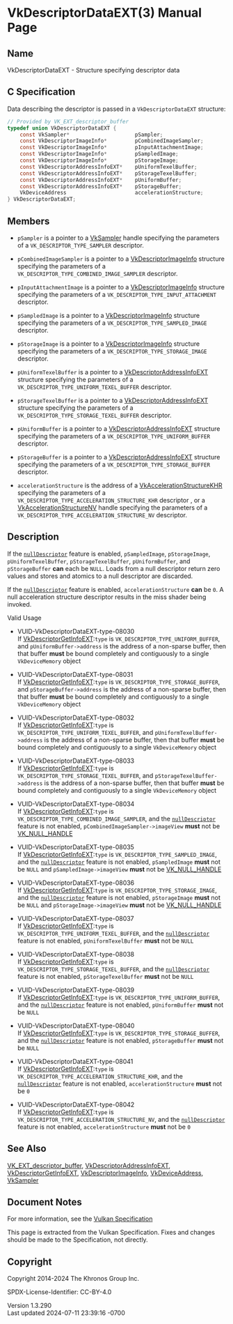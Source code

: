 # VkDescriptorDataEXT(3) Manual Page

## Name

VkDescriptorDataEXT - Structure specifying descriptor data



## <a href="#_c_specification" class="anchor"></a>C Specification

Data describing the descriptor is passed in a `VkDescriptorDataEXT`
structure:

``` c
// Provided by VK_EXT_descriptor_buffer
typedef union VkDescriptorDataEXT {
    const VkSampler*                     pSampler;
    const VkDescriptorImageInfo*         pCombinedImageSampler;
    const VkDescriptorImageInfo*         pInputAttachmentImage;
    const VkDescriptorImageInfo*         pSampledImage;
    const VkDescriptorImageInfo*         pStorageImage;
    const VkDescriptorAddressInfoEXT*    pUniformTexelBuffer;
    const VkDescriptorAddressInfoEXT*    pStorageTexelBuffer;
    const VkDescriptorAddressInfoEXT*    pUniformBuffer;
    const VkDescriptorAddressInfoEXT*    pStorageBuffer;
    VkDeviceAddress                      accelerationStructure;
} VkDescriptorDataEXT;
```

## <a href="#_members" class="anchor"></a>Members

- `pSampler` is a pointer to a [VkSampler](https://registry.khronos.org/vulkan/specs/1.3-extensions/man/html/VkSampler.html) handle
  specifying the parameters of a `VK_DESCRIPTOR_TYPE_SAMPLER`
  descriptor.

- `pCombinedImageSampler` is a pointer to a
  [VkDescriptorImageInfo](https://registry.khronos.org/vulkan/specs/1.3-extensions/man/html/VkDescriptorImageInfo.html) structure
  specifying the parameters of a
  `VK_DESCRIPTOR_TYPE_COMBINED_IMAGE_SAMPLER` descriptor.

- `pInputAttachmentImage` is a pointer to a
  [VkDescriptorImageInfo](https://registry.khronos.org/vulkan/specs/1.3-extensions/man/html/VkDescriptorImageInfo.html) structure
  specifying the parameters of a `VK_DESCRIPTOR_TYPE_INPUT_ATTACHMENT`
  descriptor.

- `pSampledImage` is a pointer to a
  [VkDescriptorImageInfo](https://registry.khronos.org/vulkan/specs/1.3-extensions/man/html/VkDescriptorImageInfo.html) structure
  specifying the parameters of a `VK_DESCRIPTOR_TYPE_SAMPLED_IMAGE`
  descriptor.

- `pStorageImage` is a pointer to a
  [VkDescriptorImageInfo](https://registry.khronos.org/vulkan/specs/1.3-extensions/man/html/VkDescriptorImageInfo.html) structure
  specifying the parameters of a `VK_DESCRIPTOR_TYPE_STORAGE_IMAGE`
  descriptor.

- `pUniformTexelBuffer` is a pointer to a
  [VkDescriptorAddressInfoEXT](https://registry.khronos.org/vulkan/specs/1.3-extensions/man/html/VkDescriptorAddressInfoEXT.html)
  structure specifying the parameters of a
  `VK_DESCRIPTOR_TYPE_UNIFORM_TEXEL_BUFFER` descriptor.

- `pStorageTexelBuffer` is a pointer to a
  [VkDescriptorAddressInfoEXT](https://registry.khronos.org/vulkan/specs/1.3-extensions/man/html/VkDescriptorAddressInfoEXT.html)
  structure specifying the parameters of a
  `VK_DESCRIPTOR_TYPE_STORAGE_TEXEL_BUFFER` descriptor.

- `pUniformBuffer` is a pointer to a
  [VkDescriptorAddressInfoEXT](https://registry.khronos.org/vulkan/specs/1.3-extensions/man/html/VkDescriptorAddressInfoEXT.html)
  structure specifying the parameters of a
  `VK_DESCRIPTOR_TYPE_UNIFORM_BUFFER` descriptor.

- `pStorageBuffer` is a pointer to a
  [VkDescriptorAddressInfoEXT](https://registry.khronos.org/vulkan/specs/1.3-extensions/man/html/VkDescriptorAddressInfoEXT.html)
  structure specifying the parameters of a
  `VK_DESCRIPTOR_TYPE_STORAGE_BUFFER` descriptor.

- `accelerationStructure` is the address of a
  [VkAccelerationStructureKHR](https://registry.khronos.org/vulkan/specs/1.3-extensions/man/html/VkAccelerationStructureKHR.html)
  specifying the parameters of a
  `VK_DESCRIPTOR_TYPE_ACCELERATION_STRUCTURE_KHR` descriptor , or a
  [VkAccelerationStructureNV](https://registry.khronos.org/vulkan/specs/1.3-extensions/man/html/VkAccelerationStructureNV.html) handle
  specifying the parameters of a
  `VK_DESCRIPTOR_TYPE_ACCELERATION_STRUCTURE_NV` descriptor.

## <a href="#_description" class="anchor"></a>Description

If the <a
href="https://registry.khronos.org/vulkan/specs/1.3-extensions/html/vkspec.html#features-nullDescriptor"
target="_blank" rel="noopener"><code>nullDescriptor</code></a> feature
is enabled, `pSampledImage`, `pStorageImage`, `pUniformTexelBuffer`,
`pStorageTexelBuffer`, `pUniformBuffer`, and `pStorageBuffer` **can**
each be `NULL`. Loads from a null descriptor return zero values and
stores and atomics to a null descriptor are discarded.

If the <a
href="https://registry.khronos.org/vulkan/specs/1.3-extensions/html/vkspec.html#features-nullDescriptor"
target="_blank" rel="noopener"><code>nullDescriptor</code></a> feature
is enabled, `accelerationStructure` **can** be `0`. A null acceleration
structure descriptor results in the miss shader being invoked.

Valid Usage

- <a href="#VUID-VkDescriptorDataEXT-type-08030"
  id="VUID-VkDescriptorDataEXT-type-08030"></a>
  VUID-VkDescriptorDataEXT-type-08030  
  If [VkDescriptorGetInfoEXT](https://registry.khronos.org/vulkan/specs/1.3-extensions/man/html/VkDescriptorGetInfoEXT.html):`type` is
  `VK_DESCRIPTOR_TYPE_UNIFORM_BUFFER`, and `pUniformBuffer->address` is
  the address of a non-sparse buffer, then that buffer **must** be bound
  completely and contiguously to a single `VkDeviceMemory` object

- <a href="#VUID-VkDescriptorDataEXT-type-08031"
  id="VUID-VkDescriptorDataEXT-type-08031"></a>
  VUID-VkDescriptorDataEXT-type-08031  
  If [VkDescriptorGetInfoEXT](https://registry.khronos.org/vulkan/specs/1.3-extensions/man/html/VkDescriptorGetInfoEXT.html):`type` is
  `VK_DESCRIPTOR_TYPE_STORAGE_BUFFER`, and `pStorageBuffer->address` is
  the address of a non-sparse buffer, then that buffer **must** be bound
  completely and contiguously to a single `VkDeviceMemory` object

- <a href="#VUID-VkDescriptorDataEXT-type-08032"
  id="VUID-VkDescriptorDataEXT-type-08032"></a>
  VUID-VkDescriptorDataEXT-type-08032  
  If [VkDescriptorGetInfoEXT](https://registry.khronos.org/vulkan/specs/1.3-extensions/man/html/VkDescriptorGetInfoEXT.html):`type` is
  `VK_DESCRIPTOR_TYPE_UNIFORM_TEXEL_BUFFER`, and
  `pUniformTexelBuffer->address` is the address of a non-sparse buffer,
  then that buffer **must** be bound completely and contiguously to a
  single `VkDeviceMemory` object

- <a href="#VUID-VkDescriptorDataEXT-type-08033"
  id="VUID-VkDescriptorDataEXT-type-08033"></a>
  VUID-VkDescriptorDataEXT-type-08033  
  If [VkDescriptorGetInfoEXT](https://registry.khronos.org/vulkan/specs/1.3-extensions/man/html/VkDescriptorGetInfoEXT.html):`type` is
  `VK_DESCRIPTOR_TYPE_STORAGE_TEXEL_BUFFER`, and
  `pStorageTexelBuffer->address` is the address of a non-sparse buffer,
  then that buffer **must** be bound completely and contiguously to a
  single `VkDeviceMemory` object

- <a href="#VUID-VkDescriptorDataEXT-type-08034"
  id="VUID-VkDescriptorDataEXT-type-08034"></a>
  VUID-VkDescriptorDataEXT-type-08034  
  If [VkDescriptorGetInfoEXT](https://registry.khronos.org/vulkan/specs/1.3-extensions/man/html/VkDescriptorGetInfoEXT.html):`type` is
  `VK_DESCRIPTOR_TYPE_COMBINED_IMAGE_SAMPLER`, and the <a
  href="https://registry.khronos.org/vulkan/specs/1.3-extensions/html/vkspec.html#features-nullDescriptor"
  target="_blank" rel="noopener"><code>nullDescriptor</code></a> feature
  is not enabled, `pCombinedImageSampler->imageView` **must** not be
  [VK_NULL_HANDLE](https://registry.khronos.org/vulkan/specs/1.3-extensions/man/html/VK_NULL_HANDLE.html)

- <a href="#VUID-VkDescriptorDataEXT-type-08035"
  id="VUID-VkDescriptorDataEXT-type-08035"></a>
  VUID-VkDescriptorDataEXT-type-08035  
  If [VkDescriptorGetInfoEXT](https://registry.khronos.org/vulkan/specs/1.3-extensions/man/html/VkDescriptorGetInfoEXT.html):`type` is
  `VK_DESCRIPTOR_TYPE_SAMPLED_IMAGE`, and the <a
  href="https://registry.khronos.org/vulkan/specs/1.3-extensions/html/vkspec.html#features-nullDescriptor"
  target="_blank" rel="noopener"><code>nullDescriptor</code></a> feature
  is not enabled, `pSampledImage` **must** not be `NULL` and
  `pSampledImage->imageView` **must** not be
  [VK_NULL_HANDLE](https://registry.khronos.org/vulkan/specs/1.3-extensions/man/html/VK_NULL_HANDLE.html)

- <a href="#VUID-VkDescriptorDataEXT-type-08036"
  id="VUID-VkDescriptorDataEXT-type-08036"></a>
  VUID-VkDescriptorDataEXT-type-08036  
  If [VkDescriptorGetInfoEXT](https://registry.khronos.org/vulkan/specs/1.3-extensions/man/html/VkDescriptorGetInfoEXT.html):`type` is
  `VK_DESCRIPTOR_TYPE_STORAGE_IMAGE`, and the <a
  href="https://registry.khronos.org/vulkan/specs/1.3-extensions/html/vkspec.html#features-nullDescriptor"
  target="_blank" rel="noopener"><code>nullDescriptor</code></a> feature
  is not enabled, `pStorageImage` **must** not be `NULL` and
  `pStorageImage->imageView` **must** not be
  [VK_NULL_HANDLE](https://registry.khronos.org/vulkan/specs/1.3-extensions/man/html/VK_NULL_HANDLE.html)

- <a href="#VUID-VkDescriptorDataEXT-type-08037"
  id="VUID-VkDescriptorDataEXT-type-08037"></a>
  VUID-VkDescriptorDataEXT-type-08037  
  If [VkDescriptorGetInfoEXT](https://registry.khronos.org/vulkan/specs/1.3-extensions/man/html/VkDescriptorGetInfoEXT.html):`type` is
  `VK_DESCRIPTOR_TYPE_UNIFORM_TEXEL_BUFFER`, and the <a
  href="https://registry.khronos.org/vulkan/specs/1.3-extensions/html/vkspec.html#features-nullDescriptor"
  target="_blank" rel="noopener"><code>nullDescriptor</code></a> feature
  is not enabled, `pUniformTexelBuffer` **must** not be `NULL`

- <a href="#VUID-VkDescriptorDataEXT-type-08038"
  id="VUID-VkDescriptorDataEXT-type-08038"></a>
  VUID-VkDescriptorDataEXT-type-08038  
  If [VkDescriptorGetInfoEXT](https://registry.khronos.org/vulkan/specs/1.3-extensions/man/html/VkDescriptorGetInfoEXT.html):`type` is
  `VK_DESCRIPTOR_TYPE_STORAGE_TEXEL_BUFFER`, and the <a
  href="https://registry.khronos.org/vulkan/specs/1.3-extensions/html/vkspec.html#features-nullDescriptor"
  target="_blank" rel="noopener"><code>nullDescriptor</code></a> feature
  is not enabled, `pStorageTexelBuffer` **must** not be `NULL`

- <a href="#VUID-VkDescriptorDataEXT-type-08039"
  id="VUID-VkDescriptorDataEXT-type-08039"></a>
  VUID-VkDescriptorDataEXT-type-08039  
  If [VkDescriptorGetInfoEXT](https://registry.khronos.org/vulkan/specs/1.3-extensions/man/html/VkDescriptorGetInfoEXT.html):`type` is
  `VK_DESCRIPTOR_TYPE_UNIFORM_BUFFER`, and the <a
  href="https://registry.khronos.org/vulkan/specs/1.3-extensions/html/vkspec.html#features-nullDescriptor"
  target="_blank" rel="noopener"><code>nullDescriptor</code></a> feature
  is not enabled, `pUniformBuffer` **must** not be `NULL`

- <a href="#VUID-VkDescriptorDataEXT-type-08040"
  id="VUID-VkDescriptorDataEXT-type-08040"></a>
  VUID-VkDescriptorDataEXT-type-08040  
  If [VkDescriptorGetInfoEXT](https://registry.khronos.org/vulkan/specs/1.3-extensions/man/html/VkDescriptorGetInfoEXT.html):`type` is
  `VK_DESCRIPTOR_TYPE_STORAGE_BUFFER`, and the <a
  href="https://registry.khronos.org/vulkan/specs/1.3-extensions/html/vkspec.html#features-nullDescriptor"
  target="_blank" rel="noopener"><code>nullDescriptor</code></a> feature
  is not enabled, `pStorageBuffer` **must** not be `NULL`

- <a href="#VUID-VkDescriptorDataEXT-type-08041"
  id="VUID-VkDescriptorDataEXT-type-08041"></a>
  VUID-VkDescriptorDataEXT-type-08041  
  If [VkDescriptorGetInfoEXT](https://registry.khronos.org/vulkan/specs/1.3-extensions/man/html/VkDescriptorGetInfoEXT.html):`type` is
  `VK_DESCRIPTOR_TYPE_ACCELERATION_STRUCTURE_KHR`, and the <a
  href="https://registry.khronos.org/vulkan/specs/1.3-extensions/html/vkspec.html#features-nullDescriptor"
  target="_blank" rel="noopener"><code>nullDescriptor</code></a> feature
  is not enabled, `accelerationStructure` **must** not be `0`

- <a href="#VUID-VkDescriptorDataEXT-type-08042"
  id="VUID-VkDescriptorDataEXT-type-08042"></a>
  VUID-VkDescriptorDataEXT-type-08042  
  If [VkDescriptorGetInfoEXT](https://registry.khronos.org/vulkan/specs/1.3-extensions/man/html/VkDescriptorGetInfoEXT.html):`type` is
  `VK_DESCRIPTOR_TYPE_ACCELERATION_STRUCTURE_NV`, and the <a
  href="https://registry.khronos.org/vulkan/specs/1.3-extensions/html/vkspec.html#features-nullDescriptor"
  target="_blank" rel="noopener"><code>nullDescriptor</code></a> feature
  is not enabled, `accelerationStructure` **must** not be `0`

## <a href="#_see_also" class="anchor"></a>See Also

[VK_EXT_descriptor_buffer](https://registry.khronos.org/vulkan/specs/1.3-extensions/man/html/VK_EXT_descriptor_buffer.html),
[VkDescriptorAddressInfoEXT](https://registry.khronos.org/vulkan/specs/1.3-extensions/man/html/VkDescriptorAddressInfoEXT.html),
[VkDescriptorGetInfoEXT](https://registry.khronos.org/vulkan/specs/1.3-extensions/man/html/VkDescriptorGetInfoEXT.html),
[VkDescriptorImageInfo](https://registry.khronos.org/vulkan/specs/1.3-extensions/man/html/VkDescriptorImageInfo.html),
[VkDeviceAddress](https://registry.khronos.org/vulkan/specs/1.3-extensions/man/html/VkDeviceAddress.html), [VkSampler](https://registry.khronos.org/vulkan/specs/1.3-extensions/man/html/VkSampler.html)

## <a href="#_document_notes" class="anchor"></a>Document Notes

For more information, see the <a
href="https://registry.khronos.org/vulkan/specs/1.3-extensions/html/vkspec.html#VkDescriptorDataEXT"
target="_blank" rel="noopener">Vulkan Specification</a>

This page is extracted from the Vulkan Specification. Fixes and changes
should be made to the Specification, not directly.

## <a href="#_copyright" class="anchor"></a>Copyright

Copyright 2014-2024 The Khronos Group Inc.

SPDX-License-Identifier: CC-BY-4.0

Version 1.3.290  
Last updated 2024-07-11 23:39:16 -0700

